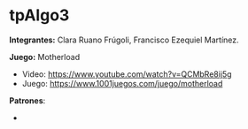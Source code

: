 # tpAlgo3

**Integrantes:** Clara Ruano Frúgoli, Francisco Ezequiel Martínez.

**Juego:** Motherload
 - Video: https://www.youtube.com/watch?v=QCMbRe8ij5g
 - Juego: https://www.1001juegos.com/juego/motherload

**Patrones**:

-
